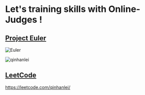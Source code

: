 # **Let's training skills with Online-Judges !**

## [Project Euler](https://projecteuler.net/) 
![Euler](https://projecteuler.net/images/euler_portrait.png "Watching you!")

![qinhanlei](https://projecteuler.net/profile/qinhanlei.png "Just for fun.")


## [LeetCode](https://leetcode.com)
https://leetcode.com/qinhanlei/